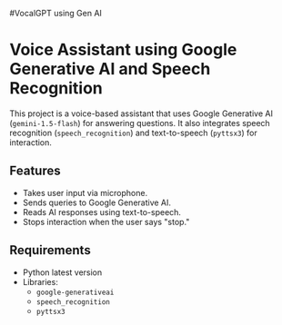 #VocalGPT using Gen AI
# Voice Assistant using Google Generative AI and Speech Recognition

This project is a voice-based assistant that uses Google Generative AI (`gemini-1.5-flash`) for answering questions. It also integrates speech recognition (`speech_recognition`) and text-to-speech (`pyttsx3`) for interaction.

## Features
- Takes user input via microphone.
- Sends queries to Google Generative AI.
- Reads AI responses using text-to-speech.
- Stops interaction when the user says "stop."

## Requirements
- Python latest version
- Libraries: 
  - `google-generativeai`
  - `speech_recognition`
  - `pyttsx3`


